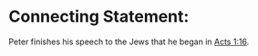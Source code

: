# Connecting Statement:

Peter finishes his speech to the Jews that he began in [Acts 1:16](../01/16.md).